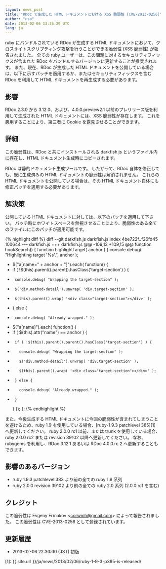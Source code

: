 ```yaml
---
layout: news_post
title: "RDoc で生成した HTML ドキュメントにおける XSS 脆弱性 (CVE-2013-0256)"
author: "usa"
date: 2013-02-06 13:36:29 UTC
lang: ja
---
```


ruby にバンドルされている RDoc が生成する HTML ドキュメントにおいて、クロスサイトスクリプティング攻撃を行うことができる脆弱性
(XSS 脆弱性) が報告されました。 全ての ruby ユーザーは、この問題に対するセキュリティフィックスが含まれた RDoc
をバンドルするバージョンに更新することが推奨されます。 また、現在、RDoc が生成した HTML
ドキュメントを公開している場合は、以下に示すパッチを適用するか、またはセキュリティフィックスを含む RDoc を利用して HTML
ドキュメントを再生成する必要があります。

## 影響

RDoc 2.3.0 から 3.12.0、および、4.0.0.preview2.1 以前のプレリリース版を利用して生成された HTML
ドキュメントには、XSS 脆弱性が存在します。 これを悪用することにより、第三者に Cookie を露見させることができます。

## 詳細

この脆弱性は、RDoc と共にインストールされる darkfish.js というファイル内に存在し、HTML
ドキュメント生成時にコピーされます。

RDoc は静的ドキュメント生成ツールです。 したがって、RDoc 自体を修正しても、既に生成済みの HTML
ドキュメントの脆弱性は解消されません。 これらの HTML ドキュメントを公開している場合は、その HTML
ドキュメント自体にも修正パッチを適用する必要があります。

## 解決策

公開している HTML ドキュメントに対しては、以下のパッチを適用して下さい。
パッチ時にホワイトスペースを無視させることにより、脆弱性のある全てのファイルにこのパッチが適用可能です。

{% highlight diff %}
diff --git darkfish.js darkfish.js
index 4be722f..f26fd45 100644
--- darkfish.js
+++ darkfish.js
@@ -109,13 +109,15 @@ function hookSearch() {
 function highlightTarget( anchor ) {
   console.debug( "Highlighting target '%s'.", anchor );

-  $("a[name=" + anchor + "]").each( function() {
-    if ( !$(this).parent().parent().hasClass('target-section') ) {
-      console.debug( "Wrapping the target-section" );
-      $('div.method-detail').unwrap( 'div.target-section' );
-      $(this).parent().wrap( '<div class="target-section"></div>' );
-    } else {
-      console.debug( "Already wrapped." );
+  $("a[name]").each( function() {
+    if ( $(this).attr("name") == anchor ) {
+      if ( !$(this).parent().parent().hasClass('target-section') ) {
+        console.debug( "Wrapping the target-section" );
+        $('div.method-detail').unwrap( 'div.target-section' );
+        $(this).parent().wrap( '<div class="target-section"></div>' );
+      } else {
+        console.debug( "Already wrapped." );
+      }
     }
   });
 };
{% endhighlight %}

また、今後生成する HTML ドキュメントに今回の脆弱性が含まれてしまうことを避けるため、ruby 1.9
を使用している場合、[ruby-1.9.3 patchlevel 385][1] へ更新してください。 ruby 2.0.0 rc1
以前、または trunk を使用している場合、ruby 2.0.0 rc2 または revision 39102 以降へ更新してください。
なお、rubygems を利用し、RDoc 3.12.1 あるいは RDoc 4.0.0.rc.2 へ更新することもできます。

## 影響のあるバージョン

* ruby 1.9.3 patchlevel 383 より前の全ての ruby 1.9 系列
* ruby 2.0.0 revision 39102 より前の全ての ruby 2.0 系列 (2.0.0 rc1 を含む)

## クレジット

この脆弱性は Evgeny Ermakov &lt;corwmh@gmail.com&gt; によって報告されました。 この脆弱性は
CVE-2013-0256 として登録されています。

## 更新履歴

* 2013-02-06 22:30:00 (JST) 初版



[1]: {{ site.url }}/ja/news/2013/02/06/ruby-1-9-3-p385-is-released/
